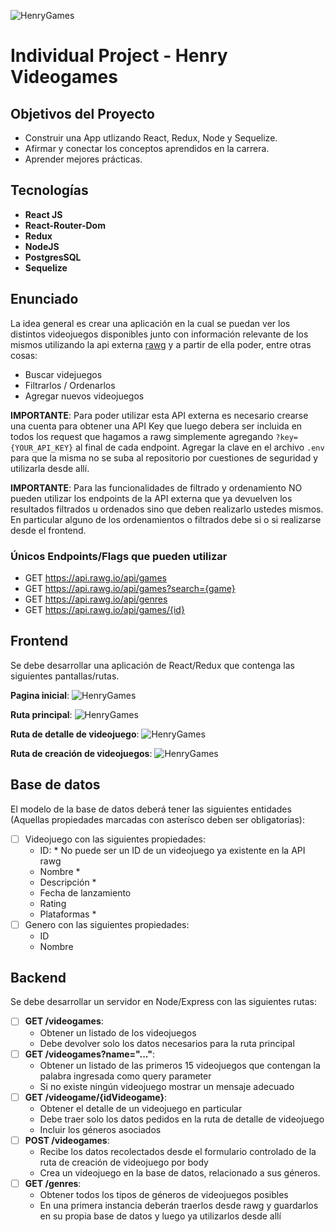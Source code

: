 ![HenryGames](https://firebasestorage.googleapis.com/v0/b/base-de-imagenes-proyectos.appspot.com/o/HenryGamesPNG.PNG?alt=media&token=1a499da4-cf8c-4a44-88a4-3353a1b913da)

# Individual Project - Henry Videogames
## Objetivos del Proyecto

- Construir una App utlizando React, Redux, Node y Sequelize.
- Afirmar y conectar los conceptos aprendidos en la carrera.
- Aprender mejores prácticas.

## Tecnologías

- __React JS__
- __React-Router-Dom__
- __Redux__
- __NodeJS__
- __PostgresSQL__
- __Sequelize__

## Enunciado

La idea general es crear una aplicación en la cual se puedan ver los distintos videojuegos disponibles junto con información relevante de los mismos utilizando la api externa [rawg](https://rawg.io/apidocs) y a partir de ella poder, entre otras cosas:

- Buscar videjuegos
- Filtrarlos / Ordenarlos
- Agregar nuevos videojuegos

__IMPORTANTE__: Para poder utilizar esta API externa es necesario crearse una cuenta para obtener una API Key que luego debera ser incluida en todos los request que hagamos a rawg simplemente agregando `?key={YOUR_API_KEY}` al final de cada endpoint. Agregar la clave en el archivo `.env` para que la misma no se suba al repositorio por cuestiones de seguridad y utilizarla desde allí.

__IMPORTANTE__: Para las funcionalidades de filtrado y ordenamiento NO pueden utilizar los endpoints de la API externa que ya devuelven los resultados filtrados u ordenados sino que deben realizarlo ustedes mismos. En particular alguno de los ordenamientos o filtrados debe si o si realizarse desde el frontend.

### Únicos Endpoints/Flags que pueden utilizar

- GET <https://api.rawg.io/api/games>
- GET <https://api.rawg.io/api/games?search={game}>
- GET <https://api.rawg.io/api/genres>
- GET <https://api.rawg.io/api/games/{id}>

## Frontend

Se debe desarrollar una aplicación de React/Redux que contenga las siguientes pantallas/rutas.

__Pagina inicial__:
![HenryGames](https://firebasestorage.googleapis.com/v0/b/base-de-imagenes-proyectos.appspot.com/o/HenryGamesPNG.PNG?alt=media&token=1a499da4-cf8c-4a44-88a4-3353a1b913da)

__Ruta principal__:
![HenryGames](https://firebasestorage.googleapis.com/v0/b/base-de-imagenes-proyectos.appspot.com/o/HenryGamesHome.PNG?alt=media&token=42da76fc-d9eb-4e8b-b29e-c688a7f65680)

__Ruta de detalle de videojuego__:
![HenryGames](https://firebasestorage.googleapis.com/v0/b/base-de-imagenes-proyectos.appspot.com/o/HenryGamesDetail.PNG?alt=media&token=697275c6-975f-4796-818e-c0ec23d20baa)

__Ruta de creación de videojuegos__:
![HenryGames](https://firebasestorage.googleapis.com/v0/b/base-de-imagenes-proyectos.appspot.com/o/HenryGamesCreate.PNG?alt=media&token=8fc549da-355e-435d-b02b-9e02e8ce627a)


## Base de datos

El modelo de la base de datos deberá tener las siguientes entidades (Aquellas propiedades marcadas con asterísco deben ser obligatorias):

- [ ] Videojuego con las siguientes propiedades:
  - ID: * No puede ser un ID de un videojuego ya existente en la API rawg
  - Nombre *
  - Descripción *
  - Fecha de lanzamiento
  - Rating
  - Plataformas *
- [ ] Genero con las siguientes propiedades:
  - ID
  - Nombre

## Backend

Se debe desarrollar un servidor en Node/Express con las siguientes rutas:

- [ ] __GET /videogames__:
  - Obtener un listado de los videojuegos
  - Debe devolver solo los datos necesarios para la ruta principal
- [ ] __GET /videogames?name="..."__:
  - Obtener un listado de las primeros 15 videojuegos que contengan la palabra ingresada como query parameter
  - Si no existe ningún videojuego mostrar un mensaje adecuado
- [ ] __GET /videogame/{idVideogame}__:
  - Obtener el detalle de un videojuego en particular
  - Debe traer solo los datos pedidos en la ruta de detalle de videojuego
  - Incluir los géneros asociados
- [ ] __POST /videogames__:
  - Recibe los datos recolectados desde el formulario controlado de la ruta de creación de videojuego por body
  - Crea un videojuego en la base de datos, relacionado a sus géneros.
- [ ] __GET /genres__:
  - Obtener todos los tipos de géneros de videojuegos posibles
  - En una primera instancia deberán traerlos desde rawg y guardarlos en su propia base de datos y luego ya utilizarlos desde allí
